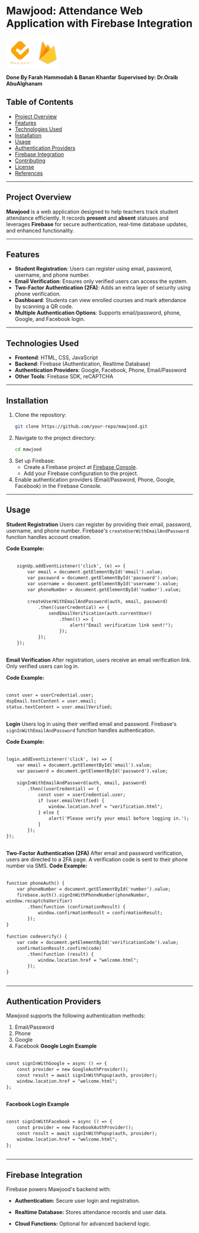 # Mawjood: Attendance Web Application with Firebase Integration

![Firebase Logo](logo.png)

**Done By Farah Hammodah & Banan Khanfar**
**Supervised by: Dr.Oraib AbuAlghanam**

## Table of Contents

- [Project Overview](#project-overview)
- [Features](#features)
- [Technologies Used](#technologies-used)
- [Installation](#installation)
- [Usage](#usage)
- [Authentication Providers](#authentication-providers)
- [Firebase Integration](#firebase-integration)
- [Contributing](#contributing)
- [License](#license)
- [References](#references)

---

## Project Overview

**Mawjood** is a web application designed to help teachers track student attendance efficiently. It records **present** and **absent** statuses and leverages **Firebase** for secure authentication, real-time database updates, and enhanced functionality.

---

## Features

- **Student Registration**: Users can register using email, password, username, and phone number.
- **Email Verification**: Ensures only verified users can access the system.
- **Two-Factor Authentication (2FA)**: Adds an extra layer of security using phone verification.
- **Dashboard**: Students can view enrolled courses and mark attendance by scanning a QR code.
- **Multiple Authentication Options**: Supports email/password, phone, Google, and Facebook login.

---

## Technologies Used

- **Frontend**: HTML, CSS, JavaScript
- **Backend**: Firebase (Authentication, Realtime Database)
- **Authentication Providers**: Google, Facebook, Phone, Email/Password
- **Other Tools**: Firebase SDK, reCAPTCHA

---

## Installation

1. Clone the repository:
   ```bash
   git clone https://github.com/your-repo/mawjood.git
   ```
2. Navigate to the project directory:
   ```bash
   cd mawjood
   ```
3. Set up Firebase:
   - Create a Firebase project at [Firebase Console](https://console.firebase.google.com/u/0/).
   - Add your Firebase configuration to the project.
4. Enable authentication providers (Email/Password, Phone, Google, Facebook) in the Firebase Console.

---

## Usage

**Student Registration**
Users can register by providing their email, password, username, and phone number. Firebase's `createUserWithEmailAndPassword` function handles account creation.

**Code Example:**
<pre>
  <code class="language-javascript">
    signUp.addEventListener('click', (e) => {  
        var email = document.getElementById('email').value;  
        var password = document.getElementById('password').value;  
        var username = document.getElementById('username').value;  
        var phoneNumber = document.getElementById('number').value;  

        createUserWithEmailAndPassword(auth, email, password)  
            .then((userCredential) => {  
                sendEmailVerification(auth.currentUser)  
                    .then(() => {  
                        alert("Email verification link sent!");  
                    });  
            });  
    });
  </code>
</pre>

**Email Verification**
After registration, users receive an email verification link. Only verified users can log in.

**Code Example:**
<pre>
  <code class="language-javascript">
const user = userCredential.user;  
dspEmail.textContent = user.email;  
status.textContent = user.emailVerified;  
 </code>
</pre>

**Login**
Users log in using their verified email and password. Firebase's `signInWithEmailAndPassword` function handles authentication.

**Code Example:**
<pre>
  <code class="language-javascript">
login.addEventListener('click', (e) => {  
    var email = document.getElementById('email').value;  
    var password = document.getElementById('password').value;  

    signInWithEmailAndPassword(auth, email, password)  
        .then((userCredential) => {  
            const user = userCredential.user;  
            if (user.emailVerified) {  
                window.location.href = "verification.html";  
            } else {  
                alert('Please verify your email before logging in.');  
            }  
        });  
}); 
 </code>
</pre> 

**Two-Factor Authentication (2FA)**
After email and password verification, users are directed to a 2FA page. A verification code is sent to their phone number via SMS.
**Code Example:**
<pre>
  <code class="language-javascript">
function phoneAuth() {  
    var phoneNumber = document.getElementById('number').value;  
    firebase.auth().signInWithPhoneNumber(phoneNumber, window.recaptchaVerifier)  
        .then(function (confirmationResult) {  
            window.confirmationResult = confirmationResult;  
        });  
}  

function codeverify() {  
    var code = document.getElementById('verificationCode').value;  
    confirmationResult.confirm(code)  
        .then(function (result) {  
            window.location.href = "welcome.html";  
        });  
}  
</code>
</pre> 

---

## Authentication Providers
Mawjood supports the following authentication methods:

1. Email/Password
2. Phone
3. Google
4. Facebook
**Google Login Example**
<pre>
  <code class="language-javascript">
const signInWithGoogle = async () => {  
    const provider = new GoogleAuthProvider();  
    const result = await signInWithPopup(auth, provider);  
    window.location.href = "welcome.html";  
};  
</code>
</pre> 
**Facebook Login Example**
<pre>
  <code class="language-javascript">
const signInWithFacebook = async () => {  
    const provider = new FacebookAuthProvider();  
    const result = await signInWithPopup(auth, provider);  
    window.location.href = "welcome.html";  
};  
</code>
</pre> 

---

## Firebase Integration
Firebase powers Mawjood's backend with:

- **Authentication:** Secure user login and registration.

- **Realtime Database:** Stores attendance records and user data.

- **Cloud Functions:** Optional for advanced backend logic.




